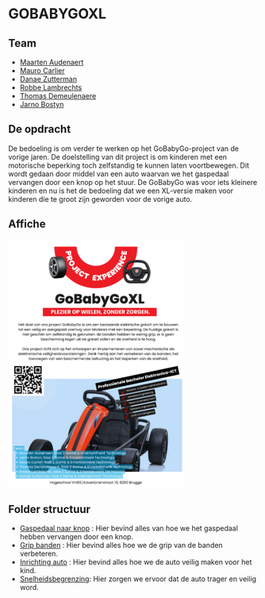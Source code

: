 # GOBABYGOXL

## Team
- [<img src="https://github.com/MaartenAudenaert.png" alt="" width="25" style="margin-bottom:-6px;">Maarten Audenaert](https://github.com/MaartenAudenaert)
- [<img src="https://github.com/MauroCarlier.png" alt="" width="25" style="margin-bottom:-6px;">Mauro Carlier](https://github.com/maurocarlier)
- [<img src="https://github.com/Danaezutterman.png" alt="" width="25" style="margin-bottom:-6px;">Danae Zutterman](https://github.com/Danaezutterman)
- [<img src="https://github.com/lomopoio.png" alt="" width="25" style="margin-bottom:-6px;">Robbe Lambrechts](https://github.com/lomopoio)
- [<img src="https://github.com/Thomas8650.png" alt="" width="25" style="margin-bottom:-6px;">Thomas Demeulenaere](https://github.com/Thomas8650)
- [<img src="https://github.com/Jarno-max.png" alt="" width="25" style="margin-bottom:-6px;">Jarno Bostyn](https://github.com/Jarno-max)


## De opdracht
De bedoeling is om verder te werken op het GoBabyGo-project van de vorige jaren. De doelstelling van dit project is om kinderen 
met een motorische beperking toch zelfstandig te kunnen laten voortbewegen. Dit wordt gedaan door middel van een auto waarvan 
we het gaspedaal vervangen door een knop op het stuur. De GoBabyGo was voor iets kleinere kinderen en nu is het de bedoeling dat we een 
XL-versie maken voor kinderen die te groot zijn geworden voor de vorige auto.

## Affiche
<img src="Afbeeldingen/GoBabyGoXL_poster.png" height="500" width="auto">


## Folder structuur
- [Gaspedaal naar knop](./Gaspedaal%20naar%20knop/README.md) : Hier bevind alles van hoe we het  gaspedaal hebben vervangen door een knop. 
- [Grip banden](./Grip%20banden/README.md) : Hier bevind alles hoe we de grip van de banden verbeteren.
- [Inrichting auto](./Inrichting%20%20auto/README.md) : Hier bevind alles hoe we de auto veilig maken voor het kind.
- [Snelheidsbegrenzing](./Snelheidsbegrenzing/README.md): Hier zorgen we ervoor dat de auto trager en veilig word. 

